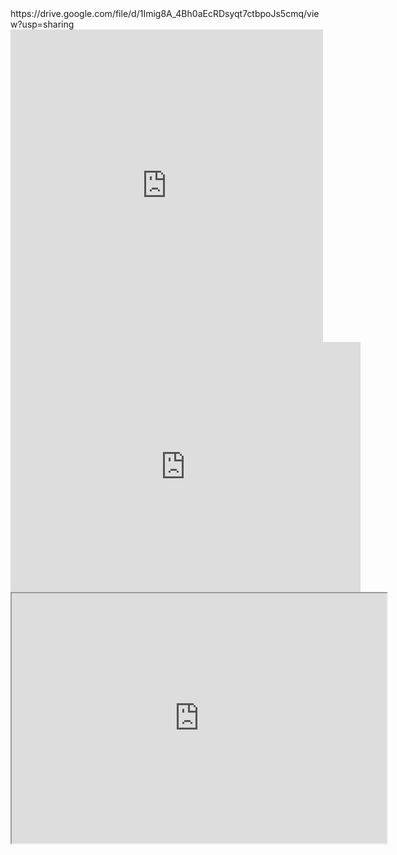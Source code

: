<html>
 https://drive.google.com/file/d/1Imig8A_4Bh0aEcRDsyqt7ctbpoJs5cmq/view?usp=sharing
<embed src="https://drive.google.com/file/d/1Imig8A_4Bh0aEcRDsyqt7ctbpoJs5cmq/view?usp=sharing" width="500" height="500"></embed>
<embed src="https://drive.google.com/file/d/1Imig8A_4Bh0aEcRDsyqt7ctbpoJs5cmq/view?usp=sharing" height="400" width="560">
<iframe frameborder="1" marginwidth="0" marginheight="0" src=" https://drive.google.com/file/d/1Imig8A_4Bh0aEcRDsyqt7ctbpoJs5cmq/view?usp=sharing"
frameborder="0" width="600" scrolling="yes" height="400"></iframe> 
</html>
